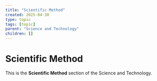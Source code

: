 ```yaml
---
title: "Scientific Method"
created: 2025-04-30
type: topic
tags: [topic]
parent: "Science and Technology"
children: []
---
```


# Scientific Method

This is the **Scientific Method** section of the Science and Technology.
